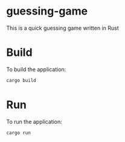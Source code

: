 # guessing-game
This is a quick guessing game written in Rust

# Build

To build the application:

```rust
cargo build
```

# Run 

To run the application:

```rust
cargo run
```